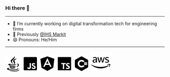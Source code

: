 ### Hi there 👋

<!--
**arisromil/arisromil** is a ✨ _special_ ✨ repository because its `README.md` (this file) appears on your GitHub profile.

Here are some ideas to get you started:
-->

---

- 🔭 I’m currently working on digital transformation tech for engineering firms
- 💼 Previously [@IHS Markit](https://github.com/markitdigital)
- 😄 Pronouns: He/Him

---

![image info](./badges/icons8-java-50.png)
![image info](./badges/icons8-javascript-50.png)
![image info](./badges/icons8-angularjs-50.png)
![image info](./badges/icons8-typescript-50.png)
![image info](./badges/icons8-c-sharp-logo-50.png)
![image info](./badges/icons8-amazon-web-services-64.png)



<!--
- 🌱 I’m currently learning 
- 👯 I’m looking to collaborate on ...
- 🤔 I’m looking for help with ...
- 💬 Ask me about ...
- 📫 How to reach me: ...
- ⚡ Fun fact: Lived in 3 countries and 4 cities


-->


